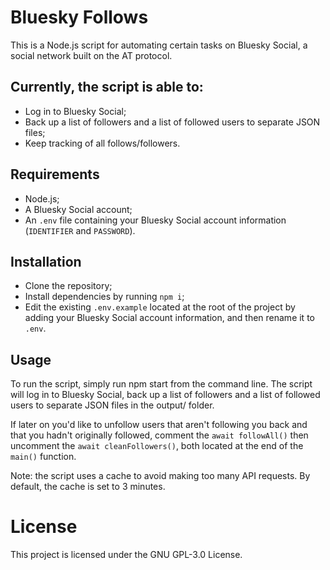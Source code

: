 # Bluesky Follows
This is a Node.js script for automating certain tasks on Bluesky Social, a social network built on the AT protocol.

## Currently, the script is able to:
- Log in to Bluesky Social;
- Back up a list of followers and a list of followed users to separate JSON files;
- Keep tracking of all follows/followers.

## Requirements
- Node.js;
- A Bluesky Social account;
- An `.env` file containing your Bluesky Social account information (`IDENTIFIER` and `PASSWORD`).

## Installation
- Clone the repository;
- Install dependencies by running `npm i`;
- Edit the existing `.env.example` located at the root of the project by adding your Bluesky Social account information, and then rename it to `.env`.

## Usage
To run the script, simply run npm start from the command line. The script will log in to Bluesky Social, back up a list of followers and a list of followed users to separate JSON files in the output/ folder.

If later on you'd like to unfollow users that aren't following you back and that you hadn't originally followed, comment the `await followAll()` then uncomment the `await cleanFollowers()`, both located at the end of the `main()` function.

Note: the script uses a cache to avoid making too many API requests. By default, the cache is set to 3 minutes.

# License
This project is licensed under the GNU GPL-3.0 License.
